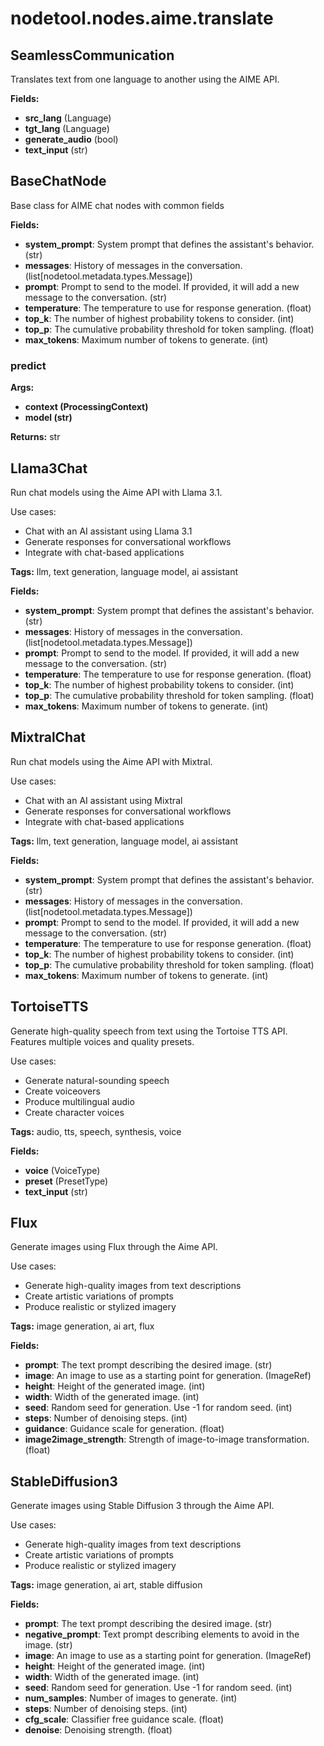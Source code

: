 # nodetool.nodes.aime.translate

## SeamlessCommunication

Translates text from one language to another using the AIME API.

**Fields:**
- **src_lang** (Language)
- **tgt_lang** (Language)
- **generate_audio** (bool)
- **text_input** (str)


## BaseChatNode

Base class for AIME chat nodes with common fields

**Fields:**
- **system_prompt**: System prompt that defines the assistant's behavior. (str)
- **messages**: History of messages in the conversation. (list[nodetool.metadata.types.Message])
- **prompt**: Prompt to send to the model. If provided, it will add a new message to the conversation. (str)
- **temperature**: The temperature to use for response generation. (float)
- **top_k**: The number of highest probability tokens to consider. (int)
- **top_p**: The cumulative probability threshold for token sampling. (float)
- **max_tokens**: Maximum number of tokens to generate. (int)

### predict

**Args:**
- **context (ProcessingContext)**
- **model (str)**

**Returns:** str


## Llama3Chat

Run chat models using the Aime API with Llama 3.1.

Use cases:
- Chat with an AI assistant using Llama 3.1
- Generate responses for conversational workflows
- Integrate with chat-based applications

**Tags:** llm, text generation, language model, ai assistant

**Fields:**
- **system_prompt**: System prompt that defines the assistant's behavior. (str)
- **messages**: History of messages in the conversation. (list[nodetool.metadata.types.Message])
- **prompt**: Prompt to send to the model. If provided, it will add a new message to the conversation. (str)
- **temperature**: The temperature to use for response generation. (float)
- **top_k**: The number of highest probability tokens to consider. (int)
- **top_p**: The cumulative probability threshold for token sampling. (float)
- **max_tokens**: Maximum number of tokens to generate. (int)


## MixtralChat

Run chat models using the Aime API with Mixtral.

Use cases:
- Chat with an AI assistant using Mixtral
- Generate responses for conversational workflows
- Integrate with chat-based applications

**Tags:** llm, text generation, language model, ai assistant

**Fields:**
- **system_prompt**: System prompt that defines the assistant's behavior. (str)
- **messages**: History of messages in the conversation. (list[nodetool.metadata.types.Message])
- **prompt**: Prompt to send to the model. If provided, it will add a new message to the conversation. (str)
- **temperature**: The temperature to use for response generation. (float)
- **top_k**: The number of highest probability tokens to consider. (int)
- **top_p**: The cumulative probability threshold for token sampling. (float)
- **max_tokens**: Maximum number of tokens to generate. (int)


## TortoiseTTS

Generate high-quality speech from text using the Tortoise TTS API. Features multiple voices and quality presets.

Use cases:
- Generate natural-sounding speech
- Create voiceovers
- Produce multilingual audio
- Create character voices

**Tags:** audio, tts, speech, synthesis, voice

**Fields:**
- **voice** (VoiceType)
- **preset** (PresetType)
- **text_input** (str)


## Flux

Generate images using Flux through the Aime API.

Use cases:
- Generate high-quality images from text descriptions
- Create artistic variations of prompts
- Produce realistic or stylized imagery

**Tags:** image generation, ai art, flux

**Fields:**
- **prompt**: The text prompt describing the desired image. (str)
- **image**: An image to use as a starting point for generation. (ImageRef)
- **height**: Height of the generated image. (int)
- **width**: Width of the generated image. (int)
- **seed**: Random seed for generation. Use -1 for random seed. (int)
- **steps**: Number of denoising steps. (int)
- **guidance**: Guidance scale for generation. (float)
- **image2image_strength**: Strength of image-to-image transformation. (float)


## StableDiffusion3

Generate images using Stable Diffusion 3 through the Aime API.

Use cases:
- Generate high-quality images from text descriptions
- Create artistic variations of prompts
- Produce realistic or stylized imagery

**Tags:** image generation, ai art, stable diffusion

**Fields:**
- **prompt**: The text prompt describing the desired image. (str)
- **negative_prompt**: Text prompt describing elements to avoid in the image. (str)
- **image**: An image to use as a starting point for generation. (ImageRef)
- **height**: Height of the generated image. (int)
- **width**: Width of the generated image. (int)
- **seed**: Random seed for generation. Use -1 for random seed. (int)
- **num_samples**: Number of images to generate. (int)
- **steps**: Number of denoising steps. (int)
- **cfg_scale**: Classifier free guidance scale. (float)
- **denoise**: Denoising strength. (float)


